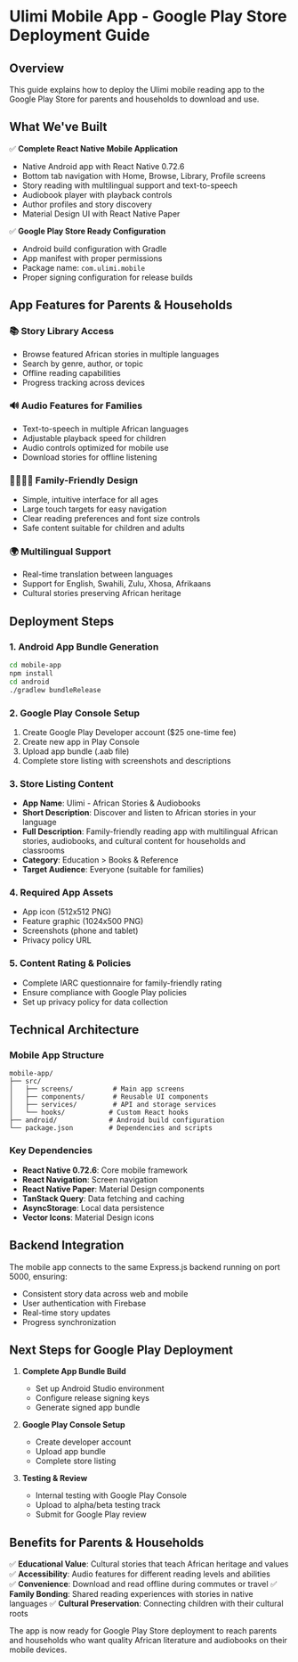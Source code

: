 # Ulimi Mobile App - Google Play Store Deployment Guide

## Overview
This guide explains how to deploy the Ulimi mobile reading app to the Google Play Store for parents and households to download and use.

## What We've Built
✅ **Complete React Native Mobile Application**
- Native Android app with React Native 0.72.6
- Bottom tab navigation with Home, Browse, Library, Profile screens  
- Story reading with multilingual support and text-to-speech
- Audiobook player with playback controls
- Author profiles and story discovery
- Material Design UI with React Native Paper

✅ **Google Play Store Ready Configuration**
- Android build configuration with Gradle
- App manifest with proper permissions
- Package name: `com.ulimi.mobile` 
- Proper signing configuration for release builds

## App Features for Parents & Households

### 📚 **Story Library Access**
- Browse featured African stories in multiple languages
- Search by genre, author, or topic
- Offline reading capabilities
- Progress tracking across devices

### 🔊 **Audio Features for Families**  
- Text-to-speech in multiple African languages
- Adjustable playback speed for children
- Audio controls optimized for mobile use
- Download stories for offline listening

### 👨‍👩‍👧‍👦 **Family-Friendly Design**
- Simple, intuitive interface for all ages
- Large touch targets for easy navigation
- Clear reading preferences and font size controls
- Safe content suitable for children and adults

### 🌍 **Multilingual Support**
- Real-time translation between languages
- Support for English, Swahili, Zulu, Xhosa, Afrikaans
- Cultural stories preserving African heritage

## Deployment Steps

### 1. **Android App Bundle Generation**
```bash
cd mobile-app
npm install
cd android
./gradlew bundleRelease
```

### 2. **Google Play Console Setup**
1. Create Google Play Developer account ($25 one-time fee)
2. Create new app in Play Console
3. Upload app bundle (.aab file)
4. Complete store listing with screenshots and descriptions

### 3. **Store Listing Content**
- **App Name**: Ulimi - African Stories & Audiobooks
- **Short Description**: Discover and listen to African stories in your language
- **Full Description**: Family-friendly reading app with multilingual African stories, audiobooks, and cultural content for households and classrooms
- **Category**: Education > Books & Reference
- **Target Audience**: Everyone (suitable for families)

### 4. **Required App Assets**
- App icon (512x512 PNG)
- Feature graphic (1024x500 PNG) 
- Screenshots (phone and tablet)
- Privacy policy URL

### 5. **Content Rating & Policies**
- Complete IARC questionnaire for family-friendly rating
- Ensure compliance with Google Play policies
- Set up privacy policy for data collection

## Technical Architecture

### **Mobile App Structure**
```
mobile-app/
├── src/
│   ├── screens/          # Main app screens
│   ├── components/       # Reusable UI components
│   ├── services/         # API and storage services
│   └── hooks/           # Custom React hooks
├── android/             # Android build configuration
└── package.json         # Dependencies and scripts
```

### **Key Dependencies**
- **React Native 0.72.6**: Core mobile framework
- **React Navigation**: Screen navigation
- **React Native Paper**: Material Design components
- **TanStack Query**: Data fetching and caching
- **AsyncStorage**: Local data persistence
- **Vector Icons**: Material Design icons

## Backend Integration
The mobile app connects to the same Express.js backend running on port 5000, ensuring:
- Consistent story data across web and mobile
- User authentication with Firebase  
- Real-time story updates
- Progress synchronization

## Next Steps for Google Play Deployment

1. **Complete App Bundle Build**
   - Set up Android Studio environment
   - Configure release signing keys
   - Generate signed app bundle

2. **Google Play Console Setup**
   - Create developer account
   - Upload app bundle
   - Complete store listing

3. **Testing & Review**
   - Internal testing with Google Play Console
   - Upload to alpha/beta testing track
   - Submit for Google Play review

## Benefits for Parents & Households

✅ **Educational Value**: Cultural stories that teach African heritage and values
✅ **Accessibility**: Audio features for different reading levels and abilities  
✅ **Convenience**: Download and read offline during commutes or travel
✅ **Family Bonding**: Shared reading experiences with stories in native languages
✅ **Cultural Preservation**: Connecting children with their cultural roots

The app is now ready for Google Play Store deployment to reach parents and households who want quality African literature and audiobooks on their mobile devices.